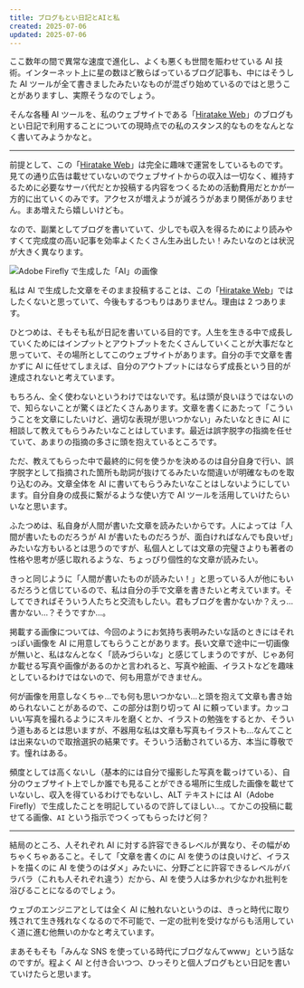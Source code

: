 ```yaml
---
title: ブログもとい日記とAIと私
created: 2025-07-06
updated: 2025-07-06
---
```


ここ数年の間で異常な速度で進化し、よくも悪くも世間を賑わせている AI 技術。インターネット上に星の数ほど散らばっているブログ記事も、中にはそうした AI ツールが全て書きましたみたいなものが混ざり始めているのではと思うことがありますし、実際そうなのでしょう。

そんな各種 AI ツールを、私のウェブサイトである「[Hiratake Web](/)」のブログもとい日記で利用することについての現時点での私のスタンス的なものをなんとなく書いてみようかなと。

---

前提として、この「[Hiratake Web](/)」は完全に趣味で運営をしているものです。見ての通り広告は載せていないのでウェブサイトからの収入は一切なく、維持するために必要なサーバ代だとか投稿する内容をつくるための活動費用だとかが一方的に出ていくのみです。アクセスが増えようが減ろうがあまり関係がありません。まあ増えたら嬉しいけども。

なので、副業としてブログを書いていて、少しでも収入を得るためにより読みやすくて完成度の高い記事を効率よくたくさん生み出したい！みたいなのとは状況が大きく異なります。

![Adobe Firefly で生成した「AI」の画像](04ea909e-6a9c-4bf5-f176-9e93ddda5600)

私は AI で生成した文章をそのまま投稿することは、この「[Hiratake Web](/)」ではしたくないと思っていて、今後もするつもりはありません。理由は 2 つあります。

ひとつめは、そもそも私が日記を書いている目的です。人生を生きる中で成長していくためにはインプットとアウトプットをたくさんしていくことが大事だなと思っていて、その場所としてこのウェブサイトがあります。自分の手で文章を書かずに AI に任せてしまえば、自分のアウトプットにはならず成長という目的が達成されないと考えています。

もちろん、全く使わないというわけではないです。私は頭が良いほうではないので、知らないことが驚くほどたくさんあります。文章を書くにあたって「こういうことを文章にしたいけど、適切な表現が思いつかない」みたいなときに AI に相談して教えてもらうみたいなことはしています。最近は誤字脱字の指摘を任せていて、あまりの指摘の多さに頭を抱えているところです。

ただ、教えてもらった中で最終的に何を使うかを決めるのは自分自身で行い、誤字脱字として指摘された箇所も助詞が抜けてるみたいな間違いが明確なものを取り込むのみ。文章全体を AI に書いてもらうみたいなことはしないようにしています。自分自身の成長に繋がるような使い方で AI ツールを活用していけたらいいなと思います。

ふたつめは、私自身が人間が書いた文章を読みたいからです。人によっては「人間が書いたものだろうが AI が書いたものだろうが、面白ければなんでも良いぜ」みたいな方もいるとは思うのですが、私個人としては文章の完璧さよりも著者の性格や思考が感じ取れるような、ちょっぴり個性的な文章が読みたい。

きっと同じように「人間が書いたものが読みたい！」と思っている人が他にもいるだろうと信じているので、私は自分の手で文章を書きたいと考えています。そしてできればそういう人たちと交流もしたい。君もブログを書かないか？えっ…書かない…？そうですか…。

掲載する画像については、今回のようにお気持ち表明みたいな話のときにはそれっぽい画像を AI に用意してもらうことがあります。長い文章で途中に一切画像が無いと、私はなんとなく「読みづらいな」と感じてしまうのですが、じゃあ何か載せる写真や画像があるのかと言われると、写真や絵画、イラストなどを趣味としているわけではないので、何も用意ができません。

何が画像を用意しなくちゃ…でも何も思いつかない…と頭を抱えて文章も書き始められないことがあるので、この部分は割り切って AI に頼っています。カッコいい写真を撮れるようにスキルを磨くとか、イラストの勉強をするとか、そういう道もあるとは思いますが、不器用な私は文章も写真もイラストも…なんてことは出来ないので取捨選択の結果です。そういう活動されている方、本当に尊敬です。憧れはある。

頻度としては高くないし（基本的には自分で撮影した写真を載っけている）、自分のウェブサイト上でしか誰でも見ることができる場所に生成した画像を載せていないし、収入を得ているわけでもないし、ALT テキストには AI（Adobe Firefly）で生成したことを明記しているので許してほしい…。てかこの投稿に載せてる画像、`AI` という指示でつくってもらったけど何？

---

結局のところ、人それぞれ AI に対する許容できるレベルが異なり、その幅がめちゃくちゃあること。そして「文章を書くのに AI を使うのは良いけど、イラストを描くのに AI を使うのはダメ」みたいに、分野ごとに許容できるレベルがバラバラ（これも人それぞれ違う）だから、AI を使う人は多かれ少なかれ批判を浴びることになるのでしょう。

ウェブのエンジニアとしては全く AI に触れないというのは、きっと時代に取り残されて生き残れなくなるので不可能で、一定の批判を受けながらも活用していく道に進む他無いのかなと考えています。

まあそもそも「みんな SNS を使っている時代にブログなんてwww」という話なのですが。程よく AI と付き合いつつ、ひっそりと個人ブログもとい日記を書いていけたらと思います。
